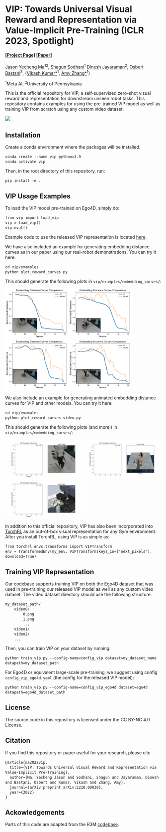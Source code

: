 # VIP: Towards Universal Visual Reward and Representation via Value-Implicit Pre-Training (ICLR 2023, Spotlight)

#### [[Project Page]](https://sites.google.com/view/vip-rl/) [[Paper]](https://arxiv.org/abs/2210.00030)

[Jason Yecheng Ma](https://www.seas.upenn.edu/~jasonyma/)<sup>12</sup>, [Shagun Sodhani](https://shagunsodhani.com/)<sup>1</sup> [Dinesh Jayaraman](https://www.seas.upenn.edu/~dineshj/)<sup>2</sup>, [Osbert Bastani](https://obastani.github.io/)<sup>2</sup>, {[Vikash Kumar*](https://vikashplus.github.io/)<sup>1</sup>, [Amy Zhang*](https://amyzhang.github.io/)<sup>1</sup>}

<sup>1</sup>Meta AI, <sup>2</sup>University of Pennsylvania

This is the official repository for VIP, a self-supervised zero-shot visual reward and representation for downstream unseen robot tasks. This repository contains examples for using the pre-trained VIP model as well as training VIP from scratch using any custom video dataset.

<img src="vip/assets/VIP_GIF.gif">

## Installation
Create a conda environment where the packages will be installed.
```
conda create --name vip python=3.9
conda activate vip
```
Then, in the root directory of this repository, run:
```
pip install -e . 
```

## VIP Usage Examples

To load the VIP model pre-trained on Ego4D, simply do:
```
from vip import load_vip
vip = load_vip()
vip.eval()
```
Example code to use the released VIP representation is located [here](https://github.com/facebookresearch/vip/blob/main/vip/examples/encoder_example.py).

We have also included an example for generating embedding distance curves as in our paper using our real-robot demonstrations. You can try it here:
```
cd vip/examples
python plot_reward_curves.py
```
This should generate the following plots in `vip/examples/embedding_curves/`:

<p float="left">
<img src="vip/assets/close_drawer.png" width="200">
<img src="vip/assets/push_bottle.png" width="200">
<img src="vip/assets/pickplace_melon.png" width="200">
<img src="vip/assets/fold_towel.png" width="200">
</p>

We also include an example for generating animated embedding distance curves for VIP and other models. You can try it here:
```
cd vip/examples
python plot_reward_curves_video.py
```
This should generate the following plots (and more!) in `vip/examples/embedding_curves/`:

<p float="left">
<img src="vip/assets/fold_towel_vip.gif" width="250">
<img src="vip/assets/task_hammer_vip.gif" width="250">
<img src="vip/assets/kitchen_sdoor_open-v3_vip.gif" width="250">
</p>

In addition to this official repository, VIP has also been incorporated into [TorchRL](https://github.com/pytorch/rl) as an out-of-box visual representation for any Gym environment. After you install TorchRL, using VIP is as simple as:
```
from torchrl.envs.transforms import VIPTransform
env = TransformedEnv(my_env, VIPTransform(keys_in=["next_pixels"], download=True)
```

## Training VIP Representation
Our codebase supports training VIP on both the Ego4D dataset that was used in pre-training our released VIP model as well as any custom video dataset. The video dataset directory should use the following structure:
```
my_dataset_path/
    video0/
        0.png
        1.png
        ...
    video1/
    video2/
    ...
```
Then, you can train VIP on your dataset by running:
```
python train_vip.py --config-name=config_vip dataset=my_dataset_name datapath=my_dataset_path
```

For Ego4D or equivalent large-scale pre-training, we suggest using config ``config_vip_ego4d.yaml`` (the config for the released VIP model):
```
python train_vip.py --config-name=config_vip_ego4d dataset=ego4d datapath=ego4d_dataset_path
```

## License

The source code in this repository is licensed under the CC BY-NC 4.0 License.

## Citation
If you find this repository or paper useful for your research, please cite
```
@article{ma2022vip,
  title={VIP: Towards Universal Visual Reward and Representation via Value-Implicit Pre-Training},
  author={Ma, Yecheng Jason and Sodhani, Shagun and Jayaraman, Dinesh and Bastani, Osbert and Kumar, Vikash and Zhang, Amy},
  journal={arXiv preprint arXiv:2210.00030},
  year={2022}
}
```

## Ackowledgements

Parts of this code are adapted from the R3M [codebase](https://github.com/facebookresearch/r3m).
